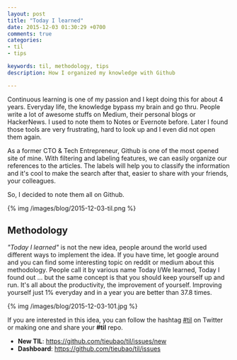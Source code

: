 ```yaml
---
layout: post
title: "Today I learned"
date: 2015-12-03 01:30:29 +0700
comments: true
categories: 
- til
- tips

keywords: til, methodology, tips
description: How I organized my knowledge with Github

---
```


Continuous learning is one of my passion and I kept doing this for about 4 years. Everyday life, the knowledge bypass my brain and go thru. People write a lot of awesome stuffs on Medium, their personal blogs or HackerNews. I used to note them to Notes or Evernote before. Later I found those tools are very frustrating, hard to look up and I even did not open them again.

As a former CTO & Tech Entrepreneur, Github is one of the most opened site of mine. With filtering and labeling features, we can easily organize our references to the articles. The labels will help you to classify the information and it's cool to make the search after that, easier to share with your friends, your colleagues. 

So, I decided to note them all on Github.

{% img /images/blog/2015-12-03-til.png %}

## Methodology

*"Today I learned"* is not the new idea, people around the world used different ways to implement the idea. If you have time, let google around and you can find some interesting topic on reddit or medium about this methodology. People call it by various name Today I/We learned, Today I found out ... but the same concept is that you should keep yourself up and run. It's all about the productivity, the improvement of yourself. Improving yourself just 1% everyday and in a year you are better than 37.8 times.

{% img /images/blog/2015-12-03-101.jpg %}

If you are interested in this idea, you can follow the hashtag [#til](https://twitter.com/hashtag/til) on Twitter or making one and share your **#til** repo.

- **New TIL**: https://github.com/tieubao/til/issues/new
- **Dashboard**: https://github.com/tieubao/til/issues
